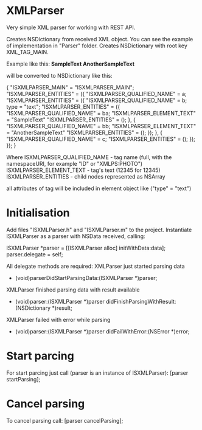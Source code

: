 XMLParser
=========

Very simple XML parser for working with REST API.

Creates NSDictionary from received XML object.
You can see the example of implementation in "Parser" folder.
Creates NSDictionary with root key XML_TAG_MAIN.

Example like this:
  <a>
    <b type="text">
      <ba>SampleText</ba>
      <bb>AnotherSampleText</bb>
    </b>
    <c>
    </c>
  </a>
  

will be converted to NSDictionary like this:

  {
      "ISXMLPARSER_MAIN" = "ISXMLPARSER_MAIN";
      "ISXMLPARSER_ENTITIES" = ({
          "ISXMLPARSER_QUALIFIED_NAME" = a;
          "ISXMLPARSER_ENTITIES" = ({
              "ISXMLPARSER_QUALIFIED_NAME" = b;
              type = "text";
              "ISXMLPARSER_ENTITIES" = ({
                  "ISXMLPARSER_QUALIFIED_NAME" = ba;
                  "ISXMLPARSER_ELEMENT_TEXT" = "SampleText"
                  "ISXMLPARSER_ENTITIES" = ();
              }, {
                  "ISXMLPARSER_QUALIFIED_NAME" = bb;
                  "ISXMLPARSER_ELEMENT_TEXT" = "AnotherSampleText"
                  "ISXMLPARSER_ENTITIES" = ();
              });
          }, {
              "ISXMLPARSER_QUALIFIED_NAME" = c;
              "ISXMLPARSER_ENTITIES" = ();
          });
      });
  }

Where
  ISXMLPARSER_QUALIFIED_NAME - tag name (full, with the namespaceURI, for example "ID" or "XMLPS:PHOTO")
  ISXMLPARSER_ELEMENT_TEXT - tag's text (12345 for <id>12345</id>)
  ISXMLPARSER_ENTITIES - child nodes represented as NSArray
  
  all attributes of tag will be included in element object like ("type" = "text")
  


Initialisation
==============

Add files "ISXMLParser.h" and "ISXMLParser.m" to the project.
Instantiate ISXMLParser as a parser with NSData received, calling:

  ISXMLParser *parser = [[ISXMLParser alloc] initWithData:data];
  parser.delegate = self;

All delegate methods are required:
  XMLParser just started parsing data
  - (void)parserDidStartParsingData:(ISXMLParser *)parser;
  
  XMLParser finished parsing data with result available
  - (void)parser:(ISXMLParser *)parser didFinishParsingWithResult:(NSDictionary *)result;
  
  XMLParser failed with error while parsing
  - (void)parser:(ISXMLParser *)parser didFailWithError:(NSError *)error;
  
Start parcing
=============

For start parcing just call (parser is an instance of ISXMLParser):
  [parser startParsing];
  
Cancel parsing
==============

To cancel parsing call:
  [parser cancelParsing];
  
  
